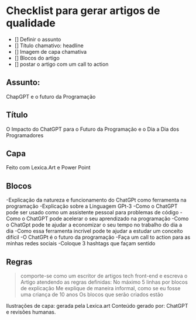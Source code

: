 # Checklist para gerar artigos de qualidade
- [] Definir o assunto
- [] Título chamativo: headline
- [] Imagem de capa chamativa
- [] Blocos do artigo
- [] postar o artigo com um call to action


## Assunto:
ChapGPT e o futuro da Programação

## Título
 O Impacto do ChatGPT para o Futuro da Programação e o Dia a Dia dos Programadores

 ## Capa
 Feito com Lexica.Art e Power Point

 ## Blocos 
 -Explicação da natureza e funcionamento do ChatGPt como ferramenta na programação
 -Explicação sobre a Linguagem GPt-3
 -Como o ChatGPT pode ser usado como um assistente pessoal para problemas de código
 -Como o ChatGPT pode acelerar o seu aprendizado na programação
 -Como o ChatGpt pode te ajudar a economizar o seu tempo no trabalho do dia a dia
 -Como essa ferramenta incrível pode te ajudar a estudar um conceito difícil
 -O ChatGPt é o futuro da programação
 -Faça um call to action para as minhas redes sociais
 -Coloque 3 hashtags que façam sentido

 ## Regras
 > comporte-se como um escritor de artigos tech front-end e escreva o Artigo atendendo as regras definidas:
 > No máximo 5 linhas por blocos de explicação
 > Me explique de maneira informal, como se eu fosse uma criança de 10 anos
 > Os blocos que serão criados estão 

 Ilustrações de capa: gerada pela Lexica.art
 Conteúdo gerado por: ChatGPT e revisões humanas.
